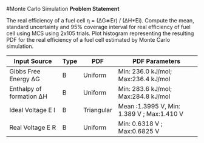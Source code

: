 #Monte Carlo Simulation
**Problem Statement** 


The real efficiency of a fuel cell η =  (ΔG∗Er) / (ΔH*Ei).  Compute the mean, standard uncertainty and 95% coverage interval for real efficiency of fuel cell using MCS using 2x105 trials. Plot histogram representing the resulting PDF for the real efficiency of a fuel cell estimated by Monte Carlo simulation. 



|**Input Source** |**Type** |**PDF** |**PDF Parameters** |
| - | - | - | - |
|Gibbs Free Energy ΔG |B |Uniform |Min: 236.0 kJ/mol; Max:236.4 kJ/mol |
|Enthalpy of formation ΔH |B |Uniform |Min: 283.6 kJ/mol; Max:284.8 kJ/mol |
|Ideal Voltage E I|B |Triangular |Mean :1.3995 V, Min: 1.389 V ; Max:1.410 V |
|Real Voltage E R|B |Uniform |Min: 0.6318 V ; Max:0.6825 V |


